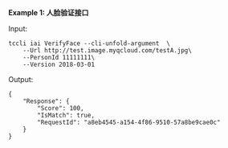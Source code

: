 **Example 1: 人脸验证接口**



Input: 

```
tccli iai VerifyFace --cli-unfold-argument  \
    --Url http://test.image.myqcloud.com/testA.jpg\
    --PersonId 11111111\
    --Version 2018-03-01
```

Output: 
```
{
    "Response": {
        "Score": 100,
        "IsMatch": true,
        "RequestId": "a8eb4545-a154-4f86-9510-57a8be9cae0c"
    }
}
```

